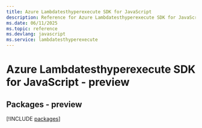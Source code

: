 ```yaml
---
title: Azure Lambdatesthyperexecute SDK for JavaScript
description: Reference for Azure Lambdatesthyperexecute SDK for JavaScript
ms.date: 06/11/2025
ms.topic: reference
ms.devlang: javascript
ms.service: lambdatesthyperexecute
---
```

# Azure Lambdatesthyperexecute SDK for JavaScript - preview
## Packages - preview
[!INCLUDE [packages](lambdatesthyperexecute-index.md)]